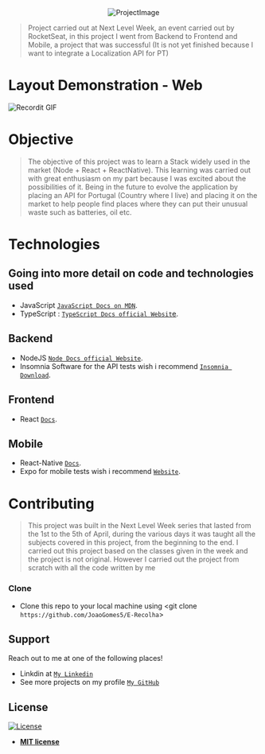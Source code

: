 
<div align="center">
  <img src="https://res.cloudinary.com/joaogomes5/image/upload/v1604602294/GitHub/Screenshot_from_2020-11-05_18-49-58_qjy27z.png" title="Image" alt="ProjectImage">
</div>

> Project carried out at Next Level Week, an event carried out by RocketSeat, in this project I went from Backend to Frontend and Mobile, a project that was successful (It is not yet finished because I want to integrate a Localization API for PT)

# Layout Demonstration - Web

![Recordit GIF](https://recordit.co/Y9wN1Fnxa7.gif)

# Objective

>The objective of this project was to learn a Stack widely used in the market (Node + React + ReactNative). This learning was carried out with great enthusiasm on my part because I was excited about the possibilities of it. Being in the future to evolve the application by placing an API for Portugal (Country where I live) and placing it on the market to help people find places where they can put their unusual waste such as batteries, oil etc.


# Technologies
## Going into more detail on code and technologies used

- JavaScript 
<a href="https://developer.mozilla.org/pt-PT/docs/Web/JavaScript" target="_blank">`JavaScript Docs on MDN`</a>.
- TypeScript : 
<a href="https://www.typescriptlang.org/docs/home.html" target="_blank">`TypeScript Docs official Websit`e</a>.
## Backend
- NodeJS
<a href="https://nodejs.org/en/docs/" target="_blank">`Node Docs official Website`</a>.
- Insomnia Software for the API tests wish i recommend 
<a href="https://insomnia.rest/" target="_blank">`Insomnia Download`</a>.
## Frontend
- React
<a href="https://reactjs.org/docs/getting-started.html" target="_blank">`Docs`</a>.
## Mobile 
- React-Native
<a href="https://reactnative.dev/docs/getting-started" target="_blank">`Docs`</a>.
- Expo for mobile tests wish i recommend 
<a href="https://expo.io/" target="_blank">`Website`</a>.




# Contributing

> This project was built in the Next Level Week series that lasted from the 1st to the 5th of April, during the various days it was taught all the subjects covered in this project, from the beginning to the end. I carried out this project based on the classes given in the week and the project is not original. However I carried out the project from scratch with all the code written by me

### Clone

- Clone this repo to your local machine using <git clone `https://github.com/JoaoGomes5/E-Recolha`>

## Support

Reach out to me at one of the following places!

- Linkdin at <a href="https://www.linkedin.com/in/jo%C3%A3o-gomes-b732541a4/" target="_blank">`My Linkedin`</a>
- See more projects on my profile <a href="https://github.com/JoaoGomes5" target="_blank">`My GitHub`</a>


## License

[![License](http://img.shields.io/:license-mit-blue.svg?style=flat-square)](http://badges.mit-license.org)

- **[MIT license](http://opensource.org/licenses/mit-license.php)**

